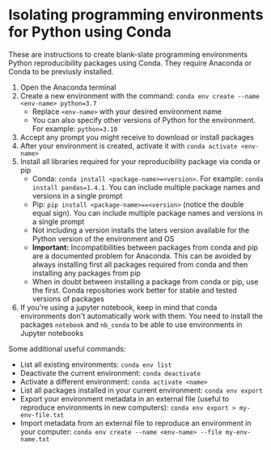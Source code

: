 # Isolating programming environments for Python using Conda

These are instructions to create blank-slate programming environments Python reproducibility packages using Conda. They require Anaconda or Conda to be previusly installed.

1. Open the Anaconda terminal
2. Create a new environment with the command: `conda env create --name <env-name> python=3.7`
    + Replace `<env-name>` with your desired environment name
    + You can also specify other versions of Python for the environment. For example: `python=3.10`
3. Accept any prompt you might receive to download or install packages
4. After your environment is created, activate it with `conda activate <env-name>`
5. Install all libraries required for your reproducibility package via conda or pip
    + Conda: `conda install <package-name>=<version>`. For example: `conda install pandas=1.4.1`. You can include multiple package names and versions in a single prompt
    + Pip: `pip install <package-name>==<version>` (notice the double equal sign). You can include multiple package names and versions in a single prompt
    + Not including a version installs the laters version available for the Python version of the environment and OS
    + **Important:** Incompatibilities between packages from conda and pip are a documented problem for Anaconda. This can be avoided by always installing first all packages required from conda and then installing any packages from pip
    + When in doubt between installing a package from conda or pip, use the first. Conda repositories work better for stable and tested versions of packages
6. If you're using a jupyter notebook, keep in mind that conda environments don't automatically work with them. You need to install the packages `notebook` and `nb_conda` to be able to use environments in Jupyter notebooks

Some additional useful commands:
- List all existing environments: `conda env list`
- Deactivate the current environment: `conda deactivate`
- Activate a different environment: `conda activate <name>`
- List all packages installed in your current environment: `conda env export`
- Export your environment metadata in an external file (useful to reproduce environments in new computers): `conda env export > my-env-file.txt`
- Import metadata from an external file to reproduce an environment in your computer: `conda env create --name <env-name> --file my-env-name.txt`
